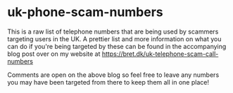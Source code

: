 # uk-phone-scam-numbers

This is a raw list of telephone numbers that are being used by scammers targeting users in the UK. A prettier list and more information on what you can do if you're being targeted by these can be found in the accompanying blog post over on my website at https://bret.dk/uk-telephone-scam-call-numbers

Comments are open on the above blog so feel free to leave any numbers you may have been targeted from there to keep them all in one place!
